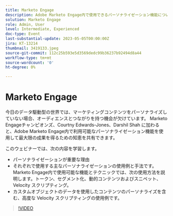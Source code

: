 ```yaml
---
title: Marketo Engage
description: Adobe Marketo Engage内で使用できるパーソナライゼーション機能について説明します。トークン、セグメント化、動的コンテンツおよびスニペット、Velocity スクリプティング。  カスタムオブジェクトのデータを使用したコンテンツのパーソナライズを含む、高度な Velocity スクリプティングの使用例です。
solution: Marketo Engage
role: Admin, User
level: Intermediate, Experienced
doc-type: Event
last-substantial-update: 2023-05-05T00:00:00Z
jira: KT-13214
thumbnail: 3419133.jpeg
source-git-commit: 112c25b593e5d3569dedc99b36237b92494d8a44
workflow-type: tm+mt
source-wordcount: '0'
ht-degree: 0%

---
```



# Marketo Engage

今日のデータ駆動型の世界では、マーケティングコンテンツをパーソナライズしていない場合、オーディエンスとつながりを持つ機会が欠けています。 Marketo Engageチャンピオンズ、Courtny Edwards-Jones、Darshil Shah に加わると、Adobe Marketo Engage内で利用可能なパーソナライゼーション機能を使用して最大限の成果を得るための知恵を共有できます。

このウェビナーでは、次の内容を学習します。

* パーソナライゼーションが重要な理由
* それぞれで使用する主なパーソナライゼーションの使用例と手法です。 Marketo Engage内で使用可能な機能とテクニックでは、次の使用方法を説明します。トークン、セグメント化、動的コンテンツおよびスニペット、Velocity スクリプティング。
* カスタムオブジェクトのデータを使用したコンテンツのパーソナライズを含む、高度な Velocity スクリプティングの使用例です。

>[!VIDEO](https://video.tv.adobe.com/v/3419133/?learn=on)
